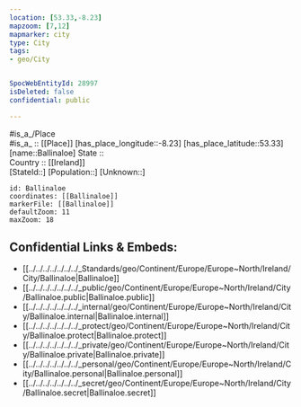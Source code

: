 ```yaml
---
location: [53.33,-8.23] 
mapzoom: [7,12] 
mapmarker: city 
type: City
tags:
- geo/City


SpocWebEntityId: 28997
isDeleted: false
confidential: public

---
```

#is_a_/Place  
#is_a_ :: [[Place]] 
[has_place_longitude::-8.23] 
[has_place_latitude::53.33] 
[name::Ballinaloe] 
State ::  
Country :: [[Ireland]]  
[StateId::] 
[Population::] 
[Unknown::] 


```leaflet
id: Ballinaloe
coordinates: [[Ballinaloe]] 
markerFile: [[Ballinaloe]] 
defaultZoom: 11 
maxZoom: 18
```


## Confidential Links & Embeds: 
- [[../../../../../../../_Standards/geo/Continent/Europe/Europe~North/Ireland/City/Ballinaloe|Ballinaloe]] 
- [[../../../../../../../_public/geo/Continent/Europe/Europe~North/Ireland/City/Ballinaloe.public|Ballinaloe.public]] 
- [[../../../../../../../_internal/geo/Continent/Europe/Europe~North/Ireland/City/Ballinaloe.internal|Ballinaloe.internal]] 
- [[../../../../../../../_protect/geo/Continent/Europe/Europe~North/Ireland/City/Ballinaloe.protect|Ballinaloe.protect]] 
- [[../../../../../../../_private/geo/Continent/Europe/Europe~North/Ireland/City/Ballinaloe.private|Ballinaloe.private]] 
- [[../../../../../../../_personal/geo/Continent/Europe/Europe~North/Ireland/City/Ballinaloe.personal|Ballinaloe.personal]] 
- [[../../../../../../../_secret/geo/Continent/Europe/Europe~North/Ireland/City/Ballinaloe.secret|Ballinaloe.secret]] 
